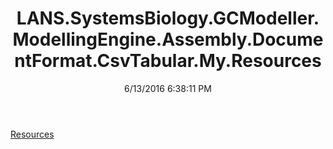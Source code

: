 ﻿---
title: LANS.SystemsBiology.GCModeller.ModellingEngine.Assembly.DocumentFormat.CsvTabular.My.Resources
date: 6/13/2016 6:38:11 PM
---

[Resources](T-LANS.SystemsBiology.GCModeller.ModellingEngine.Assembly.DocumentFormat.CsvTabular.My.Resources.Resources.html)

